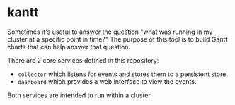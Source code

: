 # kantt

Sometimes it's useful to answer the question "what was running in
my cluster at a specific point in time?" The purpose of this tool
is to build Gantt charts that can help answer that question.

There are 2 core services defined in this repository:
- `collector` which listens for events and stores them to a
  persistent store.
- `dashboard` which provides a web interface to view the
  events.
 
Both services are intended to run within a cluster


